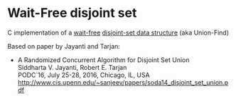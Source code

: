 # Wait-Free disjoint set
C implementation of a [wait-free](https://en.wikipedia.org/wiki/Non-blocking_algorithm#Wait-freedom) [disjoint-set data structure](https://en.wikipedia.org/wiki/Disjoint-set_data_structure) (aka Union-Find)

Based on paper by Jayanti and Tarjan:
* A Randomized Concurrent Algorithm for Disjoint Set Union<br>
    Siddharta V. Jayanti, Robert E. Tarjan<br>
    PODC`16, July 25-28, 2016, Chicago, IL, USA<br>
http://www.cis.upenn.edu/~sanjeev/papers/soda14_disjoint_set_union.pdf

